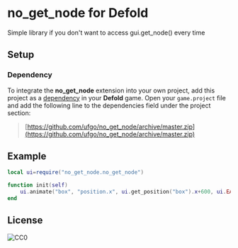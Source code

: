 # no_get_node for Defold

Simple library if you don't want to access gui.get_node() every time

## Setup

### Dependency

To integrate the **no_get_node** extension into your own project, add this project as a [dependency](https://www.defold.com/manuals/libraries/) in your **Defold** game. Open your `game.project` file and add the following line to the dependencies field under the project section:

> [https://github.com/ufgo/no_get_node/archive/master.zip](https://github.com/ufgo/no_get_node/archive/master.zip)  


## Example

```lua
local ui=require("no_get_node.no_get_node")

function init(self)
	ui.animate("box", "position.x", ui.get_position("box").x+600, ui.EASING_LINEAR, 3, 0, nil, ui.PLAYBACK_LOOP_PINGPONG)
end
```

## License
![CC0](http://i.creativecommons.org/p/zero/1.0/88x31.png)